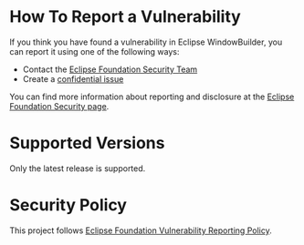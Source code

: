 # How To Report a Vulnerability

If you think you have found a vulnerability in Eclipse WindowBuilder, you can report it using one of the following ways:

* Contact the [Eclipse Foundation Security Team](mailto:security@eclipse-foundation.org)
* Create a [confidential issue](https://gitlab.eclipse.org/security/vulnerability-reports/-/issues/new?issuable_template=new_vulnerability)

You can find more information about reporting and disclosure at the [Eclipse Foundation Security page](https://www.eclipse.org/security/).

# Supported Versions

Only the latest release is supported.

# Security Policy

This project follows [Eclipse Foundation Vulnerability Reporting Policy](https://www.eclipse.org/security/policy/). 

